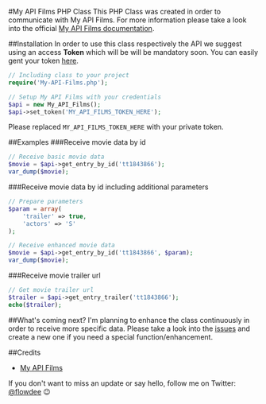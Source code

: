 #My API Films PHP Class
This PHP Class was created in order to communicate with My API Films.
For more information please take a look into the official [My API Films documentation](http://www.myapifilms.com/ "My API Films documentation").

##Installation
In order to use this class respectively the API we suggest using an access **Token** which will be will be mandatory soon. You can easily gent your token [here](http://www.myapifilms.com/form.jsp "here").

``` php
// Including class to your project
require('My-API-Films.php');

// Setup My API Films with your credentials
$api = new My_API_Films();
$api->set_token('MY_API_FILMS_TOKEN_HERE');
```

Please replaced <code>MY_API_FILMS_TOKEN_HERE</code> with your private token.

##Examples
###Receive movie data by id
``` php
// Receive basic movie data
$movie = $api->get_entry_by_id('tt1843866');
var_dump($movie);
```

###Receive movie data by id including additional parameters
``` php
// Prepare parameters
$param = array(
	'trailer' => true, 
	'actors' => 'S'
);		

// Receive enhanced movie data
$movie = $api->get_entry_by_id('tt1843866', $param);
var_dump($movie);
```

###Receive movie trailer url
``` php
// Get movie trailer url
$trailer = $api->get_entry_trailer('tt1843866');
echo($trailer);
```

##What's coming next?
I'm planning to enhance the class continuously in order to receive more specific data. Please take a look into the [issues](https://github.com/flowdee/my-api-films-php-class/issues "issues") and create a new one if you need a special function/enhancement.

##Credits
* [My API Films](http://www.myapifilms.com/ "My API Films")

If you don't want to miss an update or say hello, follow me on Twitter: [@flowdee](https://twitter.com/flowdee "@flowdee") :wink: